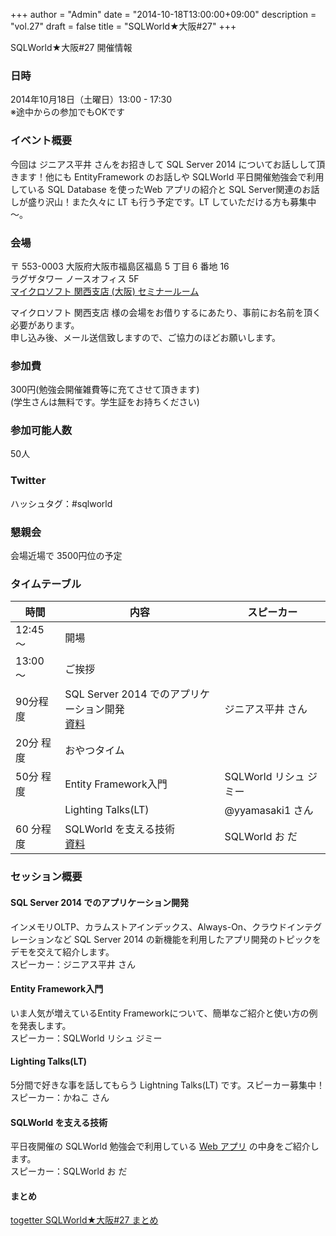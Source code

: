 +++
author = "Admin"
date = "2014-10-18T13:00:00+09:00"
description = "vol.27"
draft = false
title = "SQLWorld★大阪#27"
+++


SQLWorld★大阪#27 開催情報

### 日時

2014年10月18日（土曜日）13:00 - 17:30  
※途中からの参加でもOKです

### イベント概要

今回は ジニアス平井 さんをお招きして SQL Server 2014 についてお話しして頂きます！他にも EntityFramework のお話しや SQLWorld 平日開催勉強会で利用している SQL Database を使ったWeb アプリの紹介と SQL Server関連のお話しが盛り沢山！また久々に LT も行う予定です。LT していただける方も募集中～。  

### 会場

〒 553-0003 大阪府大阪市福島区福島 5 丁目 6 番地 16  
ラグザタワー ノースオフィス 5F  
[マイクロソフト 関西支店 (大阪) セミナールーム](http://www.microsoft.com/ja-jp/events/branchoffice.aspx#osaka)  

マイクロソフト 関西支店 様の会場をお借りするにあたり、事前にお名前を頂く必要があります。  
申し込み後、メール送信致しますので、ご協力のほどお願いします。

### 参加費

300円(勉強会開催雑費等に充てさせて頂きます)  
(学生さんは無料です。学生証をお持ちください)

### 参加可能人数

50人

### Twitter

ハッシュタグ：#sqlworld  

### 懇親会

会場近場で 3500円位の予定

### タイムテーブル

|時間|内容|スピーカー|
|---|----|----------|
|12:45 ～|開場||
|13:00 ～|ご挨拶||
|90分程度|SQL Server 2014 でのアプリケーション開発<br>[資料](/publish/20141018_SQLWorld.pptx)|ジニアス平井 さん|
|20分 程度|おやつタイム||
|50分 程度|Entity Framework入門|SQLWorld リシュ ジミー|
||Lighting Talks(LT)|@yyamasaki1 さん|
|60 分程度|SQLWorld を支える技術<br>[資料](http://www.slideshare.net/odashinsuke/sql-world-40586993)|SQLWorld お だ|

### セッション概要

#### SQL Server 2014 でのアプリケーション開発

インメモリOLTP、カラムストアインデックス、Always-On、クラウドインテグレーションなど SQL Server 2014 の新機能を利用したアプリ開発のトピックをデモを交えて紹介します。  
スピーカー：ジニアス平井 さん

#### Entity Framework入門

いま人気が増えているEntity Frameworkについて、簡単なご紹介と使い方の例を発表します。  
スピーカー：SQLWorld リシュ ジミー

#### Lighting Talks(LT)

5分間で好きな事を話してもらう Lightning Talks(LT) です。スピーカー募集中！  
スピーカー：かねこ さん

#### SQLWorld を支える技術

平日夜開催の SQLWorld 勉強会で利用している [Web アプリ](http://tsqlrunner.azurewebsites.net/) の中身をご紹介します。  
スピーカー：SQLWorld お だ

#### まとめ

[togetter SQLWorld★大阪#27 まとめ](http://togetter.com/li/735413)